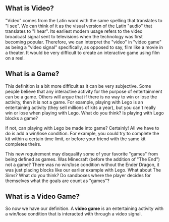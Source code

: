 ## What is Video?
"Video" comes from the Latin word with the same spelling that translates to "I see". We can think of it as  the visual version of the Latin "audio" that translates to "I hear". Its earliest modern usage refers to the video broadcast signal sent to televisions when the technology was first becoming popular. Therefore, we can interpret the "video" in "video game" as being a "video signal" specifically, as opposed to say, film like a movie in a theater. It would be very difficult to create an interactive game using film on a reel.

## What is a Game?
This definition is a bit more difficult as it can be very subjective. Some people believe that any interactive activity for the purpose of entertainment can be a game. Others will argue that if there is no way to win or lose the activity, then it is not a game. For example, playing with Lego is an entertaining activity (they sell millions of kits a year), but you can't really win or lose when playing with Lego. What do you think? Is playing with Lego blocks a game?

If not, can playing with Lego be made into game? Certainly! All we have to do is add a win/lose condition. For example, you could try to complete the kit within a certain time limit, or before your friend with the same kit completes theirs.

This new requirement may disqualify some of your favorite "games" from being defined as games. Was Minecraft (before the addition of "The End") not a game? There was no win/lose condition without the Ender Dragon, it was just placing blocks like our earlier example with Lego. What about The Sims? What do you think? Do sandboxes where the player decides for themselves what the goals are count as "games"?

## What is a Video Game?
So now we have our definition. A **video game** is an entertaining activity with a win/lose condition that is interacted with through a video signal.